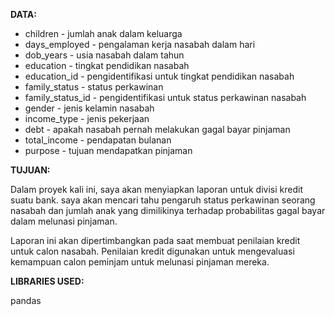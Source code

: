 **DATA:**

* children - jumlah anak dalam keluarga
* days_employed - pengalaman kerja nasabah dalam hari
* dob_years - usia nasabah dalam tahun
* education - tingkat pendidikan nasabah
* education_id - pengidentifikasi untuk tingkat pendidikan nasabah
* family_status - status perkawinan
* family_status_id - pengidentifikasi untuk status perkawinan nasabah
* gender - jenis kelamin nasabah
* income_type - jenis pekerjaan
* debt - apakah nasabah pernah melakukan gagal bayar pinjaman
* total_income - pendapatan bulanan
* purpose - tujuan mendapatkan pinjaman


  
**TUJUAN:**

Dalam proyek kali ini, saya akan menyiapkan laporan untuk divisi kredit suatu bank. saya akan mencari tahu pengaruh status perkawinan seorang nasabah dan jumlah anak yang dimilikinya terhadap probabilitas gagal bayar dalam melunasi pinjaman.

Laporan ini akan dipertimbangkan pada saat membuat penilaian kredit untuk calon nasabah. Penilaian kredit digunakan untuk mengevaluasi kemampuan calon peminjam untuk melunasi pinjaman mereka.


**LIBRARIES USED:**

pandas


